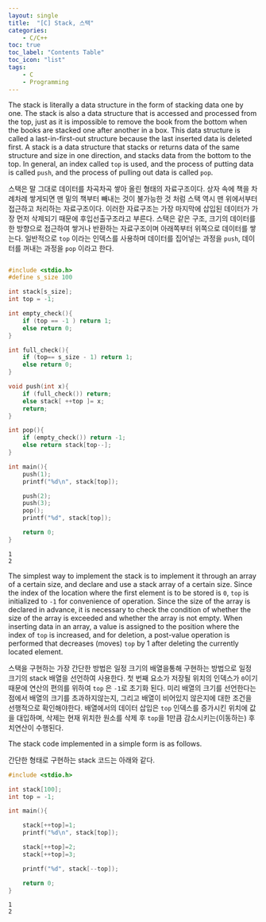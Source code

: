 ```yaml
---
layout: single
title:  "[C] Stack, 스택"
categories:
    - C/C++
toc: true
toc_label: "Contents Table"
toc_icon: "list"
tags: 
    - C
    - Programming
---
```



The stack is literally a data structure in the form of stacking data one by one. The stack is also a data structure that is accessed and processed from the top, just as it is impossible to remove the book from the bottom when the books are stacked one after another in a box. This data structure is called a last-in-first-out structure because the last inserted data is deleted first. A stack is a data structure that stacks or returns data of the same structure and size in one direction, and stacks data from the bottom to the top. In general, an index called `top` is used, and the process of putting data is called `push`, and the process of pulling out data is called `pop`.



스택은 말 그대로 데이터를 차곡차곡 쌓아 올린 형태의 자료구조이다. 상자 속에 책을 차례차례 쌓게되면 맨 밑의 책부터 빼내는 것이 불가능한 것 처럼 스택 역시 맨 위에서부터 접근하고 처리하는 자료구조이다. 이러한 자료구조는 가장 마지막에 삽입된 데이터가 가장 먼저 삭제되기 때문에 후입선출구조라고 부른다. 스택은 같은 구조, 크기의 데이터를 한 방향으로 접근하여 쌓거나 반환하는 자료구조이며 아래쪽부터 위쪽으로 데이터를 쌓는다. 일반적으로 `top` 이라는 인덱스를 사용하며 데이터를 집어넣는 과정을 `push`, 데이터를 꺼내는 과정을 `pop` 이라고 한다. 


```c

#include <stdio.h>
#define s_size 100

int stack[s_size];
int top = -1;

int empty_check(){
    if (top == -1 ) return 1;
    else return 0;
}

int full_check(){
    if (top== s_size - 1) return 1;
    else return 0;
}

void push(int x){
    if (full_check()) return;
    else stack[ ++top ]= x;
    return;
}

int pop(){
    if (empty_check()) return -1;
    else return stack[top--];       
}

int main(){
    push(1);
    printf("%d\n", stack[top]);

    push(2); 
    push(3);
    pop();
    printf("%d", stack[top]);

    return 0;
}
```

```
1
2
```

The simplest way to implement the stack is to implement it through an array of a certain size, and declare and use a stack array of a certain size. Since the index of the location where the first element is to be stored is `0`, `top` is initialized to `-1` for convenience of operation. Since the size of the array is declared in advance, it is necessary to check the condition of whether the size of the array is exceeded and whether the array is not empty. When inserting data in an array, a value is assigned to the position where the index of `top` is increased, and for deletion, a post-value operation is performed that decreases (moves) `top` by 1 after deleting the currently located element.


스택을 구현하는 가장 간단한 방법은 일정 크기의 배열을통해 구현하는 방법으로 일정 크기의 stack 배열을 선언하여 사용한다. 첫 번째 요소가 저장될 위치의 인덱스가 `0`이기 때문에 연산의 편의를 위하여 `top` 은 `-1`로 초기화 된다. 미리 배열의 크기를 선언한다는 점에서 배열의 크기를 초과하지않는지, 그리고 배열이 비어있지 않은지에 대한 조건을 선행적으로 확인해야한다. 배열에서의 데이터 삽입은 `top` 인덱스를 증가시킨 위치에 값을 대입하며, 삭제는 현재 위치한 원소를 삭제 후 `top`을 1만큼 감소시키는(이동하는) 후치연산이 수행된다. 


The stack code implemented in a simple form is as follows.


간단한 형태로 구현하는 stack 코드는 아래와 같다. 


```c
#include <stdio.h>

int stack[100];
int top = -1;

int main(){

    stack[++top]=1;
    printf("%d\n", stack[top]);

    stack[++top]=2; 
    stack[++top]=3;

    printf("%d", stack[--top]);

    return 0;
}
```

```
1
2
```